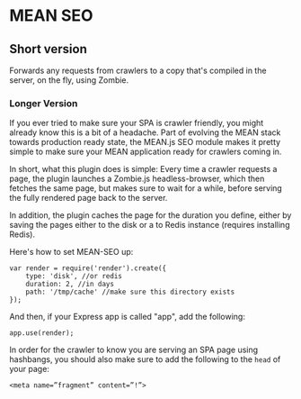 MEAN SEO
========================================================================

## Short version

Forwards any requests from crawlers to a copy that's compiled in the server, on the fly, using Zombie.

### Longer Version

If you ever tried to make sure your SPA is crawler friendly, you might already know this is a bit of a headache. Part of evolving the MEAN stack towards production ready state, the MEAN.js SEO module makes it pretty simple to make sure your MEAN application ready for crawlers coming in.

In short, what this plugin does is simple: Every time a crawler requests a page, the plugin launches a Zombie.js headless-browser, which then fetches the same page, but makes sure to wait for a while, before serving the fully rendered page back to the server.

In addition, the plugin caches the page for the duration you define, either by saving the pages either to the disk or a to Redis instance (requires installing Redis). 

Here's how to set MEAN-SEO up:

	var render = require('render').create({
		type: 'disk', //or redis
		duration: 2, //in days
		path: '/tmp/cache' //make sure this directory exists
	});

And then, if your Express app is called "app", add the following:
	
	app.use(render);	

In order for the crawler to know you are serving an SPA page using hashbangs, you should also make sure to add the following to the `head` of your page:

	<meta name=”fragment” content=”!”>



